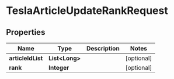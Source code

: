 

# TeslaArticleUpdateRankRequest


## Properties

Name | Type | Description | Notes
------------ | ------------- | ------------- | -------------
**articleIdList** | **List&lt;Long&gt;** |  |  [optional]
**rank** | **Integer** |  |  [optional]



